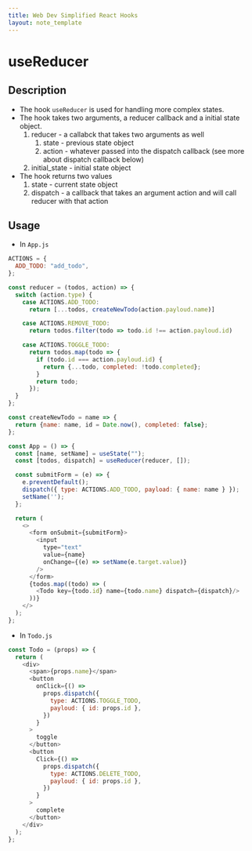 ```yaml
---
title: Web Dev Simplified React Hooks
layout: note_template
---
```


# useReducer

## Description

- The hook `useReducer` is used for handling more complex states.
- The hook takes two arguments, a reducer callback and a initial state object.
  1. reducer - a callabck that takes two arguments as well
     1. state - previous state object
     2. action - whatever passed into the dispatch callback (see more about dispatch callback below)
  2. initial_state - initial state object
- The hook returns two values
  1. state - current state object
  2. dispatch - a callback that takes an argument action and will call reducer with that action

## Usage

- In `App.js`

```js
ACTIONS = {
  ADD_TODO: "add_todo",
};

const reducer = (todos, action) => {
  switch (action.type) {
    case ACTIONS.ADD_TODO:
      return [...todos, createNewTodo(action.payloud.name)]

    case ACTIONS.REMOVE_TODO:
      return todos.filter(todo => todo.id !== action.payloud.id)

    case ACTIONS.TOGGLE_TODO:
      return todos.map(todo => {
        if (todo.id === action.payloud.id) {
          return {...todo, completed: !todo.completed};
        }
        return todo;
      });
  }
};

const createNewTodo = name => {
  return {name: name, id = Date.now(), completed: false};
};

const App = () => {
  const [name, setName] = useState("");
  const [todos, dispatch] = useReducer(reducer, []);

  const submitForm = (e) => {
    e.preventDefault();
    dispatch({ type: ACTIONS.ADD_TODO, payload: { name: name } });
    setName('');
  };

  return (
    <>
      <form onSubmit={submitForm}>
        <input
          type="text"
          value={name}
          onChange={(e) => setName(e.target.value)}
        />
      </form>
      {todos.map((todo) => (
        <Todo key={todo.id} name={todo.name} dispatch={dispatch}/>
      ))}
    </>
  );
};
```

- In `Todo.js`

```js
const Todo = (props) => {
  return (
    <div>
      <span>{props.name}</span>
      <button
        onClick={() =>
          props.dispatch({
            type: ACTIONS.TOGGLE_TODO,
            payloud: { id: props.id },
          })
        }
      >
        toggle
      </button>
      <button
        Click={() =>
          props.dispatch({
            type: ACTIONS.DELETE_TODO,
            payloud: { id: props.id },
          })
        }
      >
        complete
      </button>
    </div>
  );
};
```
